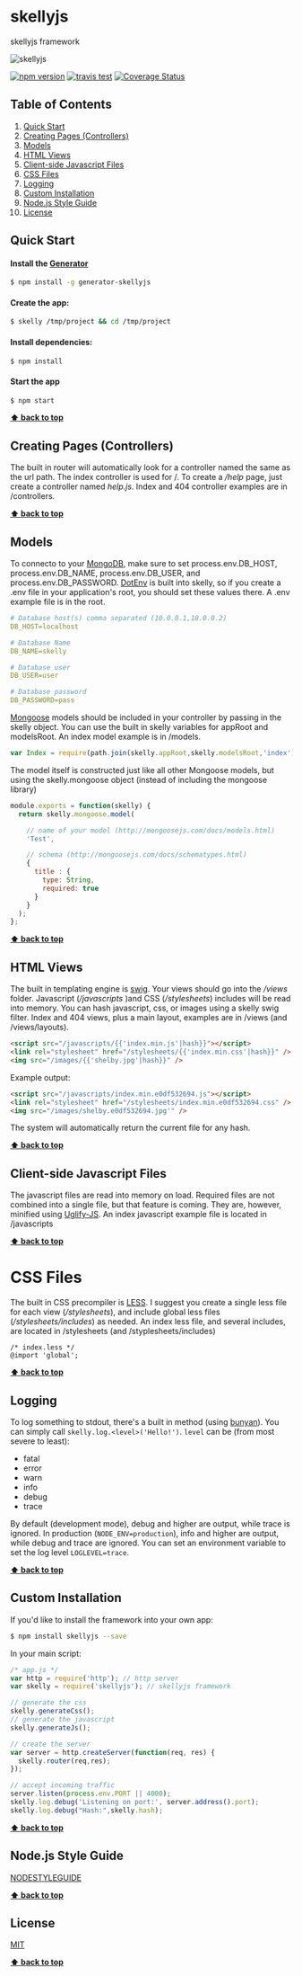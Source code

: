 # skellyjs

skellyjs framework

![skellyjs](https://avatars3.githubusercontent.com/u/14166772?v=3&s=200)

[![npm version](https://badge.fury.io/js/skellyjs.svg)](http://badge.fury.io/js/skellyjs)
[![travis test](https://travis-ci.org/skellyjs/skellyjs.svg?branch=master)](https://travis-ci.org/skellyjs/skellyjs)
[![Coverage Status](https://coveralls.io/repos/skellyjs/skellyjs/badge.svg?branch=master&service=github)](https://coveralls.io/github/skellyjs/skellyjs?branch=master)

## Table of Contents

  1. [Quick Start](#quick-start)
  1. [Creating Pages (Controllers)](#creating-pages-controllers)
  1. [Models](#models)
  1. [HTML Views](#html-views)
  1. [Client-side Javascript Files](#client-side-javascript-files)
  1. [CSS Files](#css-files)
  1. [Logging](#logging)
  1. [Custom Installation](#custom-installation)
  1. [Node.js Style Guide](#nodejs-style-guide)
  1. [License](#license)

## Quick Start
#### Install the [Generator](https://npmjs.com/package/generator-skellyjs)

```bash
$ npm install -g generator-skellyjs
```

#### Create the app:

```bash
$ skelly /tmp/project && cd /tmp/project
```

#### Install dependencies:

```bash
$ npm install
```

#### Start the app

```bash
$ npm start
```
**[⬆ back to top](#table-of-contents)**

## Creating Pages (Controllers)

The built in router will automatically look for a controller named the same as the url path.  The index controller is used for /. To create a */help* page, just create a controller named *help.js*.  Index and 404 controller examples are in /controllers.

**[⬆ back to top](#table-of-contents)**

## Models

To connecto to your [MongoDB](), make sure to set process.env.DB_HOST, process.env.DB_NAME, process.env.DB_USER, and process.env.DB_PASSWORD.  [DotEnv](https://github.com/motdotla/dotenv) is built into skelly, so if you create a .env file in your application's root, you should set these values there.  A .env example file is in the root.

```yaml
# Database host(s) comma separated (10.0.0.1,10.0.0.2)
DB_HOST=localhost

# Database Name
DB_NAME=skelly

# Database user
DB_USER=user

# Database password
DB_PASSWORD=pass
```

[Mongoose](http://mongoosejs.com) models should be included in your controller by passing in the skelly object.  You can use the built in skelly variables for appRoot and modelsRoot.  An index model example is in /models.

```javascript
var Index = require(path.join(skelly.appRoot,skelly.modelsRoot,'index'))(skelly);
```
The model itself is constructed just like all other Mongoose models, but using the skelly.mongoose object (instead of including the mongoose library)

```javascript
module.exports = function(skelly) {
  return skelly.mongoose.model(

    // name of your model (http://mongoosejs.com/docs/models.html)
    'Test',

    // schema (http://mongoosejs.com/docs/schematypes.html)
    {
      title : {
        type: String,
        required: true
      }
    }
  );
};
```

**[⬆ back to top](#table-of-contents)**

## HTML Views

The built in templating engine is [swig](http://paularmstrong.github.io/swig/).  Your views should go into the */views* folder.  Javascript (*/javascripts* )and CSS (*/stylesheets*) includes will be read into memory.  You can hash javascript, css, or images using a skelly swig filter. Index and 404 views, plus a main layout, examples are in /views (and /views/layouts).

```html
<script src="/javascripts/{{'index.min.js'|hash}}"></script>
<link rel="stylesheet" href="/stylesheets/{{'index.min.css'|hash}}" />
<img src="/images/{{'shelby.jpg'|hash}}" />
```
Example output:
```html
<script src="/javascripts/index.min.e0df532694.js"></script>
<link rel="stylesheet" href="/stylesheets/index.min.e0df532694.css" />
<img src="/images/shelby.e0df532694.jpg'" />
```

The system will automatically return the current file for any hash.

**[⬆ back to top](#table-of-contents)**

## Client-side Javascript Files

The javascript files are read into memory on load.  Required files are not combined into a single file, but that feature is coming.  They are, however, minified using [Uglify-JS](https://github.com/mishoo/UglifyJS2).  An index javascript example file is located in /javascripts

**[⬆ back to top](#table-of-contents)**

# CSS Files

The built in CSS precompiler is [LESS](http://lesscss.org).  I suggest you create a single less file for each view (*/stylesheets*), and include global less files (*/stylesheets/includes*) as needed.  An index less file, and several includes, are located in /stylesheets (and /styplesheets/includes)
```less
/* index.less */
@import 'global';
```

**[⬆ back to top](#table-of-contents)**

## Logging

To log something to stdout, there's a built in method (using [bunyan](https://github.com/trentm/node-bunyan)).  You can simply call ```skelly.log.<level>('Hello!')```.
```level``` can be (from most severe to least):
   * fatal
   * error
   * warn
   * info
   * debug
   * trace

By default (development mode), debug and higher are output, while trace is ignored.  In production (```NODE_ENV=production```), info and higher are output, while debug and trace are ignored.  You can set an environment variable to set the log level ```LOGLEVEL=trace```.

**[⬆ back to top](#table-of-contents)**

## Custom Installation

If you'd like to install the framework into your own app:

```sh
$ npm install skellyjs --save
```

In your main script:

```javascript
/* app.js */
var http = require('http'); // http server
var skelly = require('skellyjs'); // skellyjs framework

// generate the css
skelly.generateCss();
// generate the javascript
skelly.generateJs();

// create the server
var server = http.createServer(function(req, res) {
  skelly.router(req,res);
});

// accept incoming traffic
server.listen(process.env.PORT || 4000);
skelly.log.debug('Listening on port:', server.address().port);
skelly.log.debug("Hash:",skelly.hash);
```

**[⬆ back to top](#table-of-contents)**

## Node.js Style Guide
[NODESTYLEGUIDE](NODESTYLEGUIDE.md)

**[⬆ back to top](#table-of-contents)**

## License

  [MIT](LICENSE)

**[⬆ back to top](#table-of-contents)**
